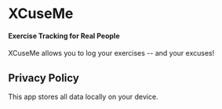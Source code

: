 # XCuseMe
#### Exercise Tracking for Real People

XCuseMe allows you to log your exercises -- and your excuses!


## Privacy Policy

This app stores all data locally on your device.
